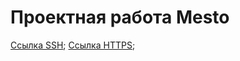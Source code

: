 # Проектная работа Mesto

[Ссылка SSH](git@github.com:LodeNik23/mesto-project-ff.git);
[Ссылка HTTPS](https://github.com/LodeNik23/mesto-project-ff.git);
